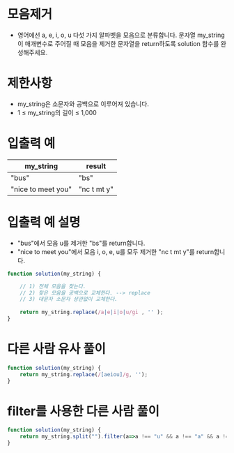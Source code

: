 # 모음제거
- 영어에선 a, e, i, o, u 다섯 가지 알파벳을 모음으로 분류합니다. 문자열 my_string이 매개변수로 주어질 때 모음을 제거한 문자열을 return하도록 solution 함수를 완성해주세요.


# 제한사항
- my_string은 소문자와 공백으로 이루어져 있습니다.
- 1 ≤ my_string의 길이 ≤ 1,000

# 입출력 예
| my_string | result |
| --------- | ------ |
| "bus" | "bs" |
| "nice to meet you" | "nc t mt y" |

# 입출력 예 설명
- "bus"에서 모음 u를 제거한 "bs"를 return합니다.
- "nice to meet you"에서 모음 i, o, e, u를 모두 제거한 "nc t mt y"를 return합니다.

```javascript
function solution(my_string) {

    // 1) 전체 모음을 찾는다.
    // 2) 찾은 모음을 공백으로 교체한다. --> replace
    // 3) 대문자 소문자 상관없이 교체한다.
    
    return my_string.replace(/a|e|i|o|u/gi , '' );
}
```

# 다른 사람 유사 풀이

```javascript
function solution(my_string) {
    return my_string.replace(/[aeiou]/g, '');
}
```

# filter를 사용한 다른 사람 풀이

```javascript
function solution(my_string) { 
    return my_string.split("").filter(a=>a !== "u" && a !== "a" && a !== "i"&& a !== "o"&& a !== "e").join(""); 
}
```
